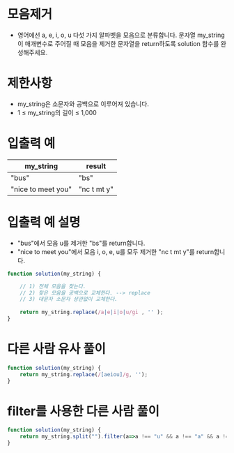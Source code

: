 # 모음제거
- 영어에선 a, e, i, o, u 다섯 가지 알파벳을 모음으로 분류합니다. 문자열 my_string이 매개변수로 주어질 때 모음을 제거한 문자열을 return하도록 solution 함수를 완성해주세요.


# 제한사항
- my_string은 소문자와 공백으로 이루어져 있습니다.
- 1 ≤ my_string의 길이 ≤ 1,000

# 입출력 예
| my_string | result |
| --------- | ------ |
| "bus" | "bs" |
| "nice to meet you" | "nc t mt y" |

# 입출력 예 설명
- "bus"에서 모음 u를 제거한 "bs"를 return합니다.
- "nice to meet you"에서 모음 i, o, e, u를 모두 제거한 "nc t mt y"를 return합니다.

```javascript
function solution(my_string) {

    // 1) 전체 모음을 찾는다.
    // 2) 찾은 모음을 공백으로 교체한다. --> replace
    // 3) 대문자 소문자 상관없이 교체한다.
    
    return my_string.replace(/a|e|i|o|u/gi , '' );
}
```

# 다른 사람 유사 풀이

```javascript
function solution(my_string) {
    return my_string.replace(/[aeiou]/g, '');
}
```

# filter를 사용한 다른 사람 풀이

```javascript
function solution(my_string) { 
    return my_string.split("").filter(a=>a !== "u" && a !== "a" && a !== "i"&& a !== "o"&& a !== "e").join(""); 
}
```
